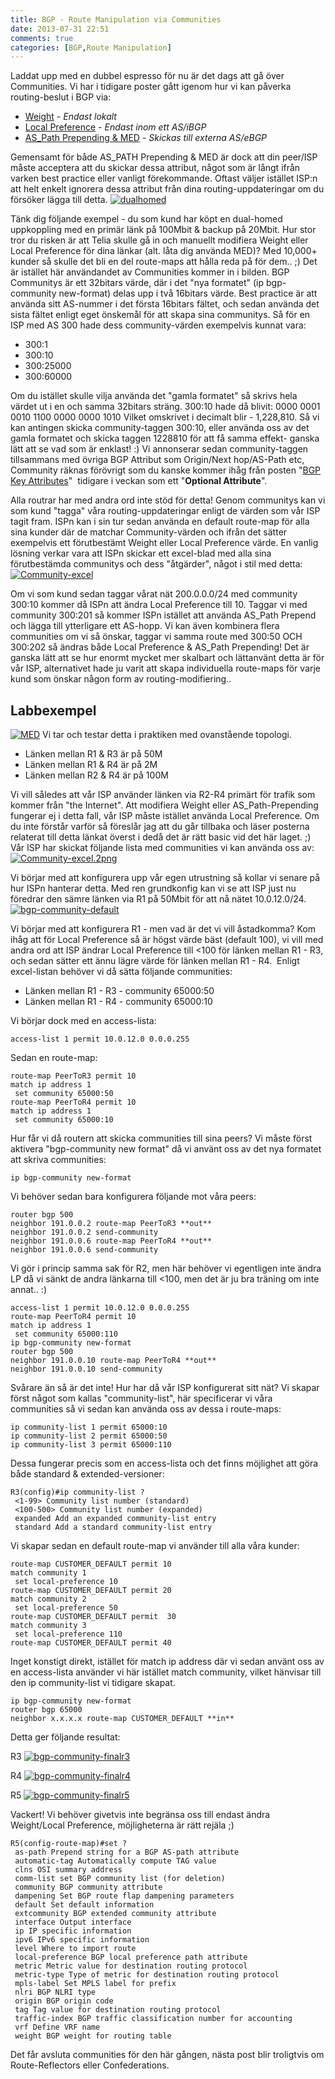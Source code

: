 ```yaml
---
title: BGP - Route Manipulation via Communities
date: 2013-07-31 22:51
comments: true
categories: [BGP,Route Manipulation]
---
```

Laddat upp med en dubbel espresso för nu är det dags att gå över Communities. Vi har i tidigare poster gått igenom hur vi kan påverka routing-beslut i BGP via:

*   [Weight](http://roadtoccie.se/2013/07/23/bgp-path-selection-part-ii-weight/) _- Endast lokalt_
*   [Local Preference](http://roadtoccie.se/2013/07/23/bgp-local-preference-rib-failures/) _- Endast inom ett AS/iBGP_
*   [AS_Path Prepending & MED](http://roadtoccie.se/2013/07/24/bgp-as_path-prepend-med/) _- Skickas till externa AS/eBGP_

Gemensamt för både AS_PATH Prepending & MED är dock att din peer/ISP måste acceptera att du skickar dessa attribut, något som är långt ifrån varken best practice eller vanligt förekommande. Oftast väljer istället ISP:n att helt enkelt ignorera dessa attribut från dina routing-uppdateringar om du försöker lägga till detta. 
[![dualhomed](/assets/images/2013/07/dualhomed.png)](/assets/images/2013/07/dualhomed.png) 

Tänk dig följande exempel - du som kund har köpt en dual-homed uppkoppling med en primär länk på 100Mbit & backup på 20Mbit. Hur stor tror du risken är att Telia skulle gå in och manuellt modifiera Weight eller Local Preference för dina länkar (alt. låta dig använda MED)? Med 10,000+ kunder så skulle det bli en del route-maps att hålla reda på för dem.. ;) Det är istället här användandet av Communities kommer in i bilden. BGP Communitys är ett 32bitars värde, där i det "nya formatet" (ip bgp-community new-format) delas upp i två 16bitars värde. Best practice är att använda sitt AS-nummer i det första 16bitars fältet, och sedan använda det sista fältet enligt eget önskemål för att skapa sina communitys. Så för en ISP med AS 300 hade dess community-värden exempelvis kunnat vara:

*   300:1
*   300:10
*   300:25000
*   300:60000

Om du istället skulle vilja använda det "gamla formatet" så skrivs hela värdet ut i en och samma 32bitars sträng. 300:10 hade då blivit: 0000 0001 0010 1100 0000 0000 1010 Vilket omskrivet i decimalt blir - 1,228,810. Så vi kan antingen skicka community-taggen 300:10, eller använda oss av det gamla formatet och skicka taggen 1228810 för att få samma effekt- ganska lätt att se vad som är enklast! :) Vi annonserar sedan community-taggen tillsammans med övriga BGP Attribut som Origin/Next hop/AS-Path etc, Community räknas förövrigt som du kanske kommer ihåg från posten "[BGP Key Attributes](http://roadtoccie.se/2013/07/29/bgp-key-bgp-attributes/)"  tidigare i veckan som ett "**Optional Attribute**". 

Alla routrar har med andra ord inte stöd för detta! Genom communitys kan vi som kund "tagga" våra routing-uppdateringar enligt de värden som vår ISP tagit fram. ISPn kan i sin tur sedan använda en default route-map för alla sina kunder där de matchar Community-värden och ifrån det sätter exempelvis ett förutbestämt Weight eller Local Preference värde. En vanlig lösning verkar vara att ISPn skickar ett excel-blad med alla sina förutbestämda communitys och dess "åtgärder", något i stil med detta: 
[![Community-excel](/assets/images/2013/07/community-excel.png)](/assets/images/2013/07/community-excel.png)

Om vi som kund sedan taggar vårat nät 200.0.0.0/24 med community 300:10 kommer då ISPn att ändra Local Preference till 10. Taggar vi med community 300:201 så kommer ISPn istället att använda AS_Path Prepend och lägga till ytterligare ett AS-hopp. Vi kan även kombinera flera communities om vi så önskar, taggar vi samma route med 300:50 OCH 300:202 så ändras både Local Preference & AS_Path Prepending! Det är ganska lätt att se hur enormt mycket mer skalbart och lättanvänt detta är för vår ISP, alternativet hade ju varit att skapa individuella route-maps för varje kund som önskar någon form av routing-modifiering..

Labbexempel
-----------

[![MED](/assets/images/2013/07/med.png)](/assets/images/2013/07/med.png)
Vi tar och testar detta i praktiken med ovanstående topologi.

*   Länken mellan R1 & R3 är på 50M
*   Länken mellan R1 & R4 är på 2M
*   Länken mellan R2 & R4 är på 100M

Vi vill således att vår ISP använder länken via R2-R4 primärt för trafik som kommer från "the Internet". Att modifiera Weight eller AS_Path-Prepending fungerar ej i detta fall, vår ISP måste istället använda Local Preference. Om du inte förstår varför så föreslår jag att du går tillbaka och läser posterna relaterat till detta länkat överst i dedå det är rätt basic vid det här laget. ;) Vår ISP har skickat följande lista med communities vi kan använda oss av: [
![Community-excel.2png](/assets/images/2013/07/community-excel-2png.png)](/assets/images/2013/07/community-excel-2png.png)

Vi börjar med att konfigurera upp vår egen utrustning så kollar vi senare på hur ISPn hanterar detta. Med ren grundkonfig kan vi se att ISP just nu föredrar den sämre länken via R1 på 50Mbit för att nå nätet 10.0.12.0/24. 
[![bgp-community-default](/assets/images/2013/07/bgp-community-default.png)](/assets/images/2013/07/bgp-community-default.png)

Vi börjar med att konfigurera R1 - men vad är det vi vill åstadkomma? Kom ihåg att för Local Preference så är högst värde bäst (default 100), vi vill med andra ord att ISP ändrar Local Preference till <100 för länken mellan R1 - R3, och sedan sätter ett ännu lägre värde för länken mellan R1 - R4.  Enligt excel-listan behöver vi då sätta följande communities:

*   Länken mellan R1 - R3 - community 65000:50
*   Länken mellan R1 - R4 - community 65000:10

Vi börjar dock med en access-lista:

`access-list 1 permit 10.0.12.0 0.0.0.255`

Sedan en route-map:
```
route-map PeerToR3 permit 10
match ip address 1
 set community 65000:50
route-map PeerToR4 permit 10
match ip address 1
 set community 65000:10
```
Hur får vi då routern att skicka communities till sina peers? Vi måste först aktivera "bgp-community new format" då vi använt oss av det nya formatet att skriva communities:

`ip bgp-community new-format`

Vi behöver sedan bara konfigurera följande mot våra peers:
```
router bgp 500
neighbor 191.0.0.2 route-map PeerToR3 **out**
neighbor 191.0.0.2 send-community
neighbor 191.0.0.6 route-map PeerToR4 **out**
neighbor 191.0.0.6 send-community
```
Vi gör i princip samma sak för R2, men här behöver vi egentligen inte ändra LP då vi sänkt de andra länkarna till <100, men det är ju bra träning om inte annat.. :)
```
access-list 1 permit 10.0.12.0 0.0.0.255
route-map PeerToR4 permit 10
match ip address 1
 set community 65000:110
ip bgp-community new-format
router bgp 500
neighbor 191.0.0.10 route-map PeerToR4 **out**
neighbor 191.0.0.10 send-community
```
Svårare än så är det inte! Hur har då vår ISP konfigurerat sitt nät? Vi skapar först något som kallas "community-list", här specificerar vi våra communities så vi sedan kan använda oss av dessa i route-maps:
```
ip community-list 1 permit 65000:10
ip community-list 2 permit 65000:50
ip community-list 3 permit 65000:110
```
Dessa fungerar precis som en access-lista och det finns möjlighet att göra både standard & extended-versioner:
```
R3(config)#ip community-list ?
 <1-99> Community list number (standard)
 <100-500> Community list number (expanded)
 expanded Add an expanded community-list entry
 standard Add a standard community-list entry
```
Vi skapar sedan en default route-map vi använder till alla våra kunder:
```
route-map CUSTOMER_DEFAULT permit 10
match community 1
 set local-preference 10
route-map CUSTOMER_DEFAULT permit 20
match community 2
 set local-preference 50
route-map CUSTOMER_DEFAULT permit  30
match community 3
 set local-preference 110
route-map CUSTOMER_DEFAULT permit 40
```
Inget konstigt direkt, istället för match ip address där vi sedan använt oss av en access-lista använder vi här istället match community, vilket hänvisar till den ip community-list vi tidigare skapat.
```
ip bgp-community new-format
router bgp 65000
neighbor x.x.x.x route-map CUSTOMER_DEFAULT **in**
```
Detta ger följande resultat: 

R3
[![bgp-community-finalr3](/assets/images/2013/07/bgp-community-finalr3.png)](/assets/images/2013/07/bgp-community-finalr3.png)

R4
[![bgp-community-finalr4](/assets/images/2013/07/bgp-community-finalr4.png)](/assets/images/2013/07/bgp-community-finalr4.png)

R5
[![bgp-community-finalr5](/assets/images/2013/07/bgp-community-finalr5.png)](/assets/images/2013/07/bgp-community-finalr5.png) 

Vackert! Vi behöver givetvis inte begränsa oss till endast ändra Weight/Local Preference, möjligheterna är rätt rejäla ;)

```
R5(config-route-map)#set ?
 as-path Prepend string for a BGP AS-path attribute
 automatic-tag Automatically compute TAG value
 clns OSI summary address
 comm-list set BGP community list (for deletion)
 community BGP community attribute
 dampening Set BGP route flap dampening parameters
 default Set default information
 extcommunity BGP extended community attribute
 interface Output interface
 ip IP specific information
 ipv6 IPv6 specific information
 level Where to import route
 local-preference BGP local preference path attribute
 metric Metric value for destination routing protocol
 metric-type Type of metric for destination routing protocol
 mpls-label Set MPLS label for prefix
 nlri BGP NLRI type
 origin BGP origin code
 tag Tag value for destination routing protocol
 traffic-index BGP traffic classification number for accounting
 vrf Define VRF name
 weight BGP weight for routing table
```
Det får avsluta communities för den här gången, nästa post blir troligtvis om Route-Reflectors eller Confederations.
